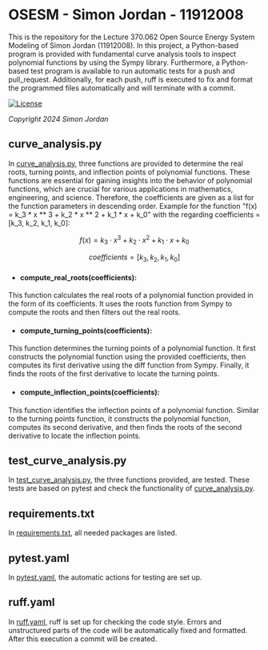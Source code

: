 # OSESM - Simon Jordan - 11912008

This is the repository for the Lecture 370.062 Open Source Energy System Modeling of Simon Jordan (11912008).
In this project, a Python-based program is provided with fundamental curve analysis tools to inspect polynomial functions by using the Sympy library.
Furthermore, a Python-based test program is available to run automatic tests for a push and pull_request.
Additionally, for each push, ruff is executed to fix and format the programmed files automatically and will terminate with a commit.

[![License](https://img.shields.io/badge/license-Apache%202.0-black)](https://github.com/SimonJordan/OSESM_Jordan_11912008/blob/main/LICENSE)

_Copyright 2024 Simon Jordan_

## curve_analysis.py

In [curve_analysis.py](/curve_analysis.py), three functions are provided to determine the real roots, turning points, and inflection points of polynomial functions.
These functions are essential for gaining insights into the behavior of polynomial functions, which are crucial for various applications in mathematics, engineering, and science.
Therefore, the coefficients are given as a list for the function parameters in descending order.
Example for the function "f(x) = k_3 * x ** 3 + k_2 * x ** 2 + k_1 * x + k_0" with the regarding coefficients = [k_3, k_2, k_1, k_0]:

$$ f(x) = k_3 \cdot x^3 + k_2 \cdot x^2 + k_1 \cdot x + k_0 $$

$$ coefficients = [k_3, k_2, k_1, k_0] $$

* #### compute_real_roots(coefficients):

This function calculates the real roots of a polynomial function provided in the form of its coefficients.
It uses the roots function from Sympy to compute the roots and then filters out the real roots.

* #### compute_turning_points(coefficients): 

This function determines the turning points of a polynomial function.
It first constructs the polynomial function using the provided coefficients, then computes its first derivative using the diff function from Sympy.
Finally, it finds the roots of the first derivative to locate the turning points.

* #### compute_inflection_points(coefficients):

This function identifies the inflection points of a polynomial function.
Similar to the turning points function, it constructs the polynomial function, computes its second derivative, and then finds the roots of the second derivative to locate the inflection points.

## test_curve_analysis.py

In [test_curve_analysis.py](/test_curve_analysis.py), the three functions provided, are tested.
These tests are based on pytest and check the functionality of [curve_analysis.py](/curve_analysis.py).

## requirements.txt

In [requirements.txt](/requirements.txt), all needed packages are listed.

## pytest.yaml

In [pytest.yaml](/.github/workflows/pytest.yaml), the automatic actions for testing are set up.

## ruff.yaml

In [ruff.yaml](/.github/workflows/ruff.yaml), ruff is set up for checking the code style.
Errors and unstructured parts of the code will be automatically fixed and formatted.
After this execution a commit will be created.
